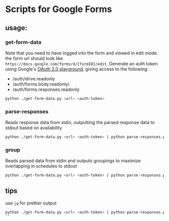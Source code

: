 # Scripts for Google Forms

## usage:

### get-form-data

Note that you need to have logged into the form and viewed in edit mode. the form url should look like `https://docs.google.com/forms/d/{formID}/edit`. Generate an auth token using Google's [OAuth 2.0 playground](https://developers.google.com/oauthplayground), giving access to the following:

- /auth/drive.readonly
- /auth/forms.body.readonlyi
- /auth/forms.responses.readonly


```bash
python ./get-form-data.py <url> <auth-token> 
``` 

### parse-responses

Reads response data from stdin, outputting the parsed response data to stdout based on availability

```bash
python ./get-form-data.py <url> <auth-token> | python parse-responses.py
```

### group

Reads parsed data from stdin and outputs groupings to maximize overlapping in schedules to stdout

```bash
python ./get-form-data.py <url> <auth-token> | python parse-responses.py | python group.py
```



## tips

use `jq` for prettier output

```bash
python ./get-form-data.py <url> <auth-token> | python parse-responses.py | python group.py | jq
``
